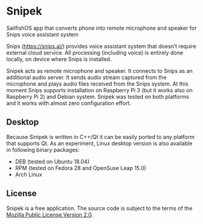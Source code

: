# Snipek
SailfishOS app that converts phone into remote microphone and speaker for Snips voice assistant system

Snips (https://snips.ai/) provides voice assistant system that doesn’t require external cloud service. All processing (including voice) is entirely done locally, on device where Snips is installed.

Snipek acts as remote microphone and speaker. It connects to Snips as an additional audio server. It sends audio stream captured from the microphone and plays audio files received from the Snips system. At this moment Snips supports installation on Raspberry Pi 3 (but it works also on Raspberry Pi 2) and Debian system. Snipek was tested on both platforms and it works with almost zero configuration effort.

## Desktop
Because Sinipek is written in C++/Qt it can be easily ported to any platform that supports Qt. As an experiment, Linux desktop version is also available in following binary packages:
- DEB (tested on Ubuntu 18.04)
- RPM (tested on Fedora 28 and OpenSuse Leap 15.0)
- Arch Linux

## License
Snipek is a free application. The source code is subject to the terms of the [Mozilla Public License Version 2.0](https://www.mozilla.org/MPL/2.0/).
